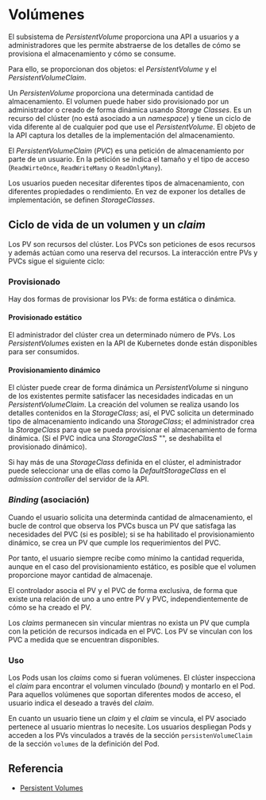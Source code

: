 # Volúmenes

El subsistema de *PersistentVolume* proporciona una API a usuarios y a administradores que les permite abstraerse de los detalles de cómo se provisiona el almacenamiento y cómo se consume.

Para ello, se proporcionan dos objetos: el *PersistentVolume* y el *PersistentVolumeClaim*.

Un *PersistenVolume* proporciona una determinada cantidad de almacenamiento. El volumen puede haber sido provisionado por un administrador o creado de forma dinámica usando *Storage Classes*. Es un recurso del clúster (no está asociado a un *namespace*) y tiene un ciclo de vida diferente al de cualquier pod que use el *PersistentVolume*. El objeto de la API captura los detalles de la implementación del almacenamiento.

El *PersistentVolumeClaim* (*PVC*) es una petición de almacenamiento por parte de un usuario. En la petición se indica el tamaño y el tipo de acceso  (`ReadWirteOnce`, `ReadWriteMany` o `ReadOnlyMany`).

Los usuarios pueden necesitar diferentes tipos de almacenamiento, con diferentes propiedades o rendimiento. En vez de exponer los detalles de implementación, se definen *StorageClasses*.

## Ciclo de vida de un volumen y un *claim*

Los PV son recursos del clúster. Los PVCs son peticiones de esos recursos y además actúan como una reserva del recursos. La interacción entre PVs y PVCs sigue el siguiente ciclo:

### Provisionado

Hay dos formas de provisionar los PVs: de forma estática o dinámica.

#### Provisionado estático

El administrador del clúster crea un determinado número de PVs. Los *PersistentVolume*s existen en la API de Kubernetes donde están disponibles para ser consumidos.

#### Provisionamiento dinámico

El clúster puede crear de forma dinámica un *PersistentVolume* si ninguno de los existentes permite satisfacer las necesidades indicadas en un *PersistentVolumeClaim*. La creación del volumen se realiza usando los detalles contenidos en la *StorageClass*; así, el PVC solicita un determinado tipo de almacenamiento indicando una *StorageClass*; el administrador crea la *StorageClass* para que se pueda provisionar el almacenamiento de forma dinámica. (Si el PVC indica una *StorageClasS* "", se deshabilita el provisionado dinámico).

Si hay más de una *StorageClass* definida en el clúster, el administrador puede seleccionar una de ellas como la *DefaultStorageClass* en el *admission controller* del servidor de la API.

### *Binding* (asociación)

Cuando el usuario solicita una determinda cantidad de almacenamiento, el bucle de control que observa los PVCs busca un PV que satisfaga las necesidades del PVC (si es posible); si se ha habilitado el provisionamiento dinámico, se crea un PV que cumple los requerimientos del PVC.

Por tanto, el usuario siempre recibe como mínimo la cantidad requerida, aunque en el caso del provisionamiento estático, es posible que el volumen proporcione mayor cantidad de almacenaje.

El controlador asocia el PV y el PVC de forma exclusiva, de forma que existe una relación de uno a uno entre PV y PVC, independientemente de cómo se ha creado el PV.

Los *claims* permanecen sin vincular mientras no exista un PV que cumpla con la petición de recursos indicada en el PVC. Los PV se vinculan con los PVC a medida que se encuentran disponibles.

### Uso

Los Pods usan los *claims* como si fueran volúmenes. El clúster inspecciona el *claim* para encontrar el volumen vinculado (*bound*) y montarlo en el Pod. Para aquellos volúmenes que soportan diferentes modos de acceso, el usuario indica el deseado a través del *claim*.

En cuanto un usuario tiene un *claim* y el *claim* se vincula, el PV asociado pertenece al usuario mientras lo necesite. Los usuarios despliegan Pods y acceden a los PVs vinculados a través de la sección `persistenVolumeClaim` de la sección `volumes` de la definición del Pod.

## Referencia

- [Persistent Volumes](https://kubernetes.io/docs/concepts/storage/persistent-volumes/)

